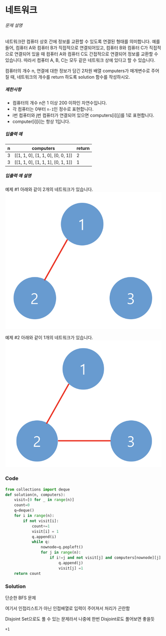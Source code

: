 # 네트워크

###### 문제 설명

네트워크란 컴퓨터 상호 간에 정보를 교환할 수 있도록 연결된 형태를 의미합니다. 예를 들어, 컴퓨터 A와 컴퓨터 B가 직접적으로 연결되어있고, 컴퓨터 B와 컴퓨터 C가 직접적으로 연결되어 있을 때 컴퓨터 A와 컴퓨터 C도 간접적으로 연결되어 정보를 교환할 수 있습니다. 따라서 컴퓨터 A, B, C는 모두 같은 네트워크 상에 있다고 할 수 있습니다.

컴퓨터의 개수 n, 연결에 대한 정보가 담긴 2차원 배열 computers가 매개변수로 주어질 때, 네트워크의 개수를 return 하도록 solution 함수를 작성하시오.

##### 제한사항

- 컴퓨터의 개수 n은 1 이상 200 이하인 자연수입니다.
- 각 컴퓨터는 0부터 `n-1`인 정수로 표현합니다.
- i번 컴퓨터와 j번 컴퓨터가 연결되어 있으면 computers[i][j]를 1로 표현합니다.
- computer[i][i]는 항상 1입니다.

##### 입출력 예

| n    | computers                         | return |
| ---- | --------------------------------- | ------ |
| 3    | [[1, 1, 0], [1, 1, 0], [0, 0, 1]] | 2      |
| 3    | [[1, 1, 0], [1, 1, 1], [0, 1, 1]] | 1      |

##### 입출력 예 설명

예제 #1
아래와 같이 2개의 네트워크가 있습니다.
![image0.png](figure/README/cc1e7816-b6d7-4649-98e0-e95ea2007fd7.png)

예제 #2
아래와 같이 1개의 네트워크가 있습니다.
![image1.png](figure/README/edb61632-59f4-4799-9154-de9ca98c9e55.png)

### Code

```python
from collections import deque
def solution(n, computers):
    visit=[0 for _ in range(n)]
    count=0
    q=deque()
    for i in range(n):
        if not visit[i]:
            count+=1
            visit[i] = 1
            q.append(i)
            while q:
                nownode=q.popleft()
                for j in range(n):
                    if i!=j and not visit[j] and computers[nownode][j]:
                        q.append(j)
                        visit[j] =1
    return count
```

### Solution

단순한 BFS 문제

여기서 인접리스트가 아닌 인접배열로 입력이 주어져서 처리가 곤란함

Disjoint Set으로도 풀 수 있는 문제라서 나중에 한번 Disjoint로도 풀어보면 좋을듯

`+1`
